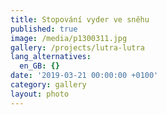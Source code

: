 ```yaml
---
title: Stopování vyder ve sněhu
published: true
image: /media/p1300311.jpg
gallery: /projects/lutra-lutra
lang_alternatives:
  en_GB: {}
date: '2019-03-21 00:00:00 +0100'
category: gallery
layout: photo
---
```


